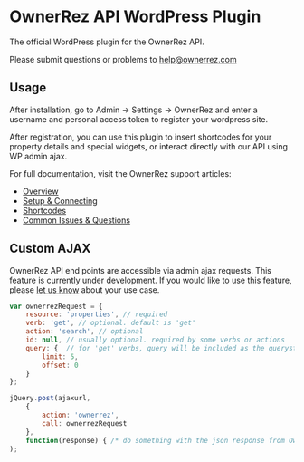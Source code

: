 # OwnerRez API WordPress Plugin

The official WordPress plugin for the OwnerRez API.

Please submit questions or problems to help@ownerrez.com

## Usage

After installation, go to Admin -> Settings -> OwnerRez and enter a username and personal access token to register your wordpress site.
 
After registration, you can use this plugin to insert shortcodes for your property details and special widgets, or interact directly with our API using WP admin ajax.

For full documentation, visit the OwnerRez support articles:

- [Overview](https://www.ownerrez.com/support/articles/wordpress-plugin-overview)
- [Setup & Connecting](https://www.ownerrez.com/support/articles/wordpress-plugin-setup-connecting)
- [Shortcodes](https://www.ownerrez.com/support/articles/wordpress-plugin-shortcodes)
- [Common Issues & Questions](https://www.ownerrez.com/support/articles/wp-plugin-faq)


## Custom AJAX

OwnerRez API end points are accessible via admin ajax requests. This feature is currently under development. If you would like to
use this feature, please [let us know](mailto:help@ownerrez.com) about your use case. 

```javascript
var ownerrezRequest = { 
    resource: 'properties', // required
    verb: 'get', // optional. default is 'get' 
    action: 'search', // optional
    id: null, // usually optional. required by some verbs or actions 
    query: {  // for 'get' verbs, query will be included as the querystring. For other verbs, query will be attached as the json request body.
        limit: 5,
        offset: 0 
    } 
};

jQuery.post(ajaxurl, 
    { 
        action: 'ownerrez', 
        call: ownerrezRequest 
    }, 
    function(response) { /* do something with the json response from OwnerRez */ }
);
```
